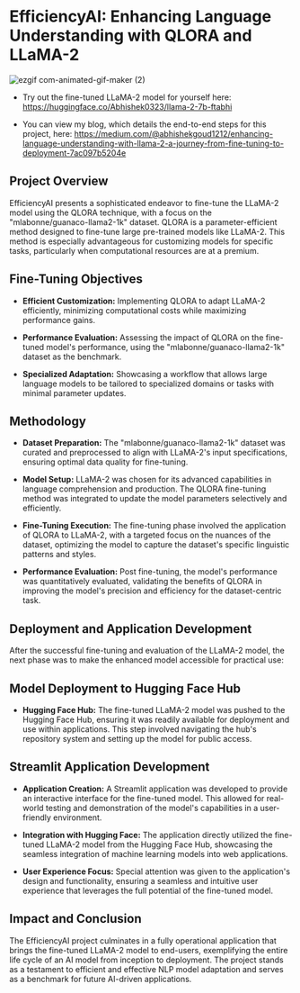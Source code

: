# EfficiencyAI: Enhancing Language Understanding with QLORA and LLaMA-2

![ezgif com-animated-gif-maker (2)](https://github.com/Abhi0323/Fine-Tuning-Large-Language-Model/assets/112967999/e8a03244-6db8-4b4b-82e7-ae2660ee87b5)

* Try out the fine-tuned LLaMA-2 model for yourself here: https://huggingface.co/Abhishek0323/llama-2-7b-ftabhi

* You can view my blog, which details the end-to-end steps for this project, here: https://medium.com/@abhishekgoud1212/enhancing-language-understanding-with-llama-2-a-journey-from-fine-tuning-to-deployment-7ac097b5204e

## Project Overview

EfficiencyAI presents a sophisticated endeavor to fine-tune the LLaMA-2 model using the QLORA technique, with a focus on the "mlabonne/guanaco-llama2-1k" dataset. QLORA is a parameter-efficient method designed to fine-tune large pre-trained models like LLaMA-2. This method is especially advantageous for customizing models for specific tasks, particularly when computational resources are at a premium.

## Fine-Tuning Objectives

* **Efficient Customization:** Implementing QLORA to adapt LLaMA-2 efficiently, minimizing computational costs while maximizing performance gains.

* **Performance Evaluation:** Assessing the impact of QLORA on the fine-tuned model's performance, using the "mlabonne/guanaco-llama2-1k" dataset as the benchmark.

* **Specialized Adaptation:** Showcasing a workflow that allows large language models to be tailored to specialized domains or tasks with minimal parameter updates.

## Methodology

* **Dataset Preparation:** The "mlabonne/guanaco-llama2-1k" dataset was curated and preprocessed to align with LLaMA-2's input specifications, ensuring optimal data quality for fine-tuning.

* **Model Setup:** LLaMA-2 was chosen for its advanced capabilities in language comprehension and production. The QLORA fine-tuning method was integrated to update the model parameters selectively and efficiently.

* **Fine-Tuning Execution:** The fine-tuning phase involved the application of QLORA to LLaMA-2, with a targeted focus on the nuances of the dataset, optimizing the model to capture the dataset's specific linguistic patterns and styles.

* **Performance Evaluation:** Post fine-tuning, the model's performance was quantitatively evaluated, validating the benefits of QLORA in improving the model's precision and efficiency for the dataset-centric task.

## Deployment and Application Development

After the successful fine-tuning and evaluation of the LLaMA-2 model, the next phase was to make the enhanced model accessible for practical use:

## Model Deployment to Hugging Face Hub

* **Hugging Face Hub:** The fine-tuned LLaMA-2 model was pushed to the Hugging Face Hub, ensuring it was readily available for deployment and use within applications. This step involved navigating the hub's repository system and setting up the model for public access.

## Streamlit Application Development

* **Application Creation:** A Streamlit application was developed to provide an interactive interface for the fine-tuned model. This allowed for real-world testing and demonstration of the model's capabilities in a user-friendly environment.

* **Integration with Hugging Face:** The application directly utilized the fine-tuned LLaMA-2 model from the Hugging Face Hub, showcasing the seamless integration of machine learning models into web applications.

* **User Experience Focus:** Special attention was given to the application's design and functionality, ensuring a seamless and intuitive user experience that leverages the full potential of the fine-tuned model.

## Impact and Conclusion

The EfficiencyAI project culminates in a fully operational application that brings the fine-tuned LLaMA-2 model to end-users, exemplifying the entire life cycle of an AI model from inception to deployment. The project stands as a testament to efficient and effective NLP model adaptation and serves as a benchmark for future AI-driven applications.
